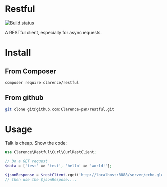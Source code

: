 # Restful 
[![Build status](https://api.travis-ci.org/Clarence-pan/restful.svg?branch=master)](https://travis-ci.org/Clarence-pan/restful)

A RESTful client, especially for async requests.

# Install

## From Composer

```sh
composer require clarence/restful
```

## From github

```sh
git clone git@github.com:Clarence-pan/restful.git
```

# Usage

Talk is cheap. Show the code:

```php
use Clarence\Restful\Curl\CurlRestClient;

// Do a GET request
$data = ['test' => 'test', 'hello' => 'world!'];

$jsonResponse = $restClient->get('http://localhost:8888/server/echo-globals.php', $data)->json();
// then use the $jsonRespose....

```


